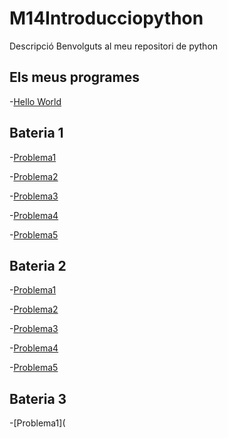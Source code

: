 # M14Introducciopython
Descripció
Benvolguts al meu repositori de python

## Els meus programes

  -[Hello World](hello_world.py)
  
## Bateria 1
  -[Problema1](problema1.py)
  
  -[Problema2](problema2.py)

  -[Problema3](problema3.py)

  -[Problema4](problema4.py)

  -[Problema5](Problema5.py)

## Bateria 2

  -[Problema1](Problema1.py)
 
  -[Problema2](Problema2.py)

  -[Problema3](Problema3.py)

  -[Problema4](Problema4.py)

  -[Problema5](problema5.py)


## Bateria 3
  -[Problema1](
